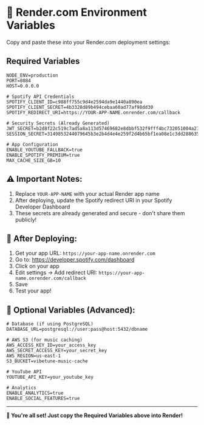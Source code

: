 # 🔐 Render.com Environment Variables

Copy and paste these into your Render.com deployment settings:

## Required Variables

```env
NODE_ENV=production
PORT=8084
HOST=0.0.0.0

# Spotify API Credentials
SPOTIFY_CLIENT_ID=c988ff755c9d4e2594da9e1440a890ea
SPOTIFY_CLIENT_SECRET=4b3328d89b494cebaa60ad77af98dd30
SPOTIFY_REDIRECT_URI=https://YOUR-APP-NAME.onrender.com/callback

# Security Secrets (Already Generated)
JWT_SECRET=b2d8f22c519c7ad5a8a113d57469682e8dbbf532f9fff4bc732051004a270720
SESSION_SECRET=3149853244079645b3e2b4d4e4e259f2d4b65bf1ea08e1c3dd28863525553c2e

# App Configuration
ENABLE_YOUTUBE_FALLBACK=true
ENABLE_SPOTIFY_PREMIUM=true
MAX_CACHE_SIZE_GB=10
```

## ⚠️ Important Notes:

1. Replace `YOUR-APP-NAME` with your actual Render app name
2. After deploying, update the Spotify redirect URI in your Spotify Developer Dashboard
3. These secrets are already generated and secure - don't share them publicly!

## 🎯 After Deploying:

1. Get your app URL: `https://your-app-name.onrender.com`
2. Go to: https://developer.spotify.com/dashboard
3. Click on your app
4. Edit settings → Add redirect URI: `https://your-app-name.onrender.com/callback`
5. Save
6. Test your app!

## 📝 Optional Variables (Advanced):

```env
# Database (if using PostgreSQL)
DATABASE_URL=postgresql://user:pass@host:5432/dbname

# AWS S3 (for music caching)
AWS_ACCESS_KEY_ID=your_access_key
AWS_SECRET_ACCESS_KEY=your_secret_key
AWS_REGION=us-east-1
S3_BUCKET=vibetune-music-cache

# YouTube API
YOUTUBE_API_KEY=your_youtube_key

# Analytics
ENABLE_ANALYTICS=true
ENABLE_SOCIAL_FEATURES=true
```

---

**🚀 You're all set! Just copy the Required Variables above into Render!**

